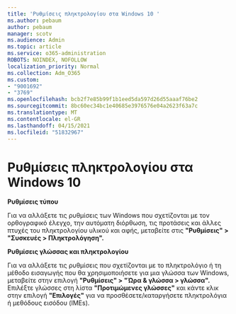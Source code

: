```yaml
---
title: 'Ρυθμίσεις πληκτρολογίου στα Windows 10 '
ms.author: pebaum
author: pebaum
manager: scotv
ms.audience: Admin
ms.topic: article
ms.service: o365-administration
ROBOTS: NOINDEX, NOFOLLOW
localization_priority: Normal
ms.collection: Adm_O365
ms.custom:
- "9001692"
- "3769"
ms.openlocfilehash: bcb2f7e85b99f1b1eed5da597d26d55aaaf76be2
ms.sourcegitcommit: 8bc60ec34bc1e40685e3976576e04a2623f63a7c
ms.translationtype: MT
ms.contentlocale: el-GR
ms.lasthandoff: 04/15/2021
ms.locfileid: "51832967"
---
```

# <a name="keyboard-settings-in-windows-10"></a>Ρυθμίσεις πληκτρολογίου στα Windows 10

**Ρυθμίσεις τύπου**

Για να αλλάξετε τις ρυθμίσεις των Windows που σχετίζονται με τον ορθογραφικό έλεγχο, την αυτόματη διόρθωση, τις προτάσεις και άλλες πτυχές του πληκτρολογίου υλικού και αφής, μεταβείτε στις **"Ρυθμίσεις" > "Συσκευές > Πληκτρολόγηση".** 

**Ρυθμίσεις γλώσσας και πληκτρολογίου**

Για να αλλάξετε τις ρυθμίσεις που σχετίζονται με το πληκτρολόγιο ή τη μέθοδο εισαγωγής που θα χρησιμοποιήσετε για μια γλώσσα των Windows, μεταβείτε στην επιλογή **"Ρυθμίσεις" > "Ώρα & γλώσσα > γλώσσα".** Επιλέξτε γλώσσες στη λίστα **"Προτιμώμενες γλώσσες"** και κάντε κλικ στην επιλογή **"Επιλογές"** για να προσθέσετε/καταργήσετε πληκτρολόγια ή μεθόδους εισόδου (IMEs).

